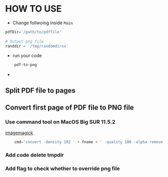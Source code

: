 # HOW TO USE
* Change follwoing inside `Main`

``` python
pdfDir='/path/to/pdffile'
		
# Output png file
randdir = '/tmp/randomdirxx'
```
* run your code

``` bash
	pdf-to-png
```

*
## Split PDF file to pages
## Convert first page of PDF file to PNG file
### Use command tool on MacOS Big SUR 11.5.2
[imagemagick](https://imagemagick.org/index.php)
``` python
	cmd='convert -density 192 ' + fname + ' -quality 100 -alpha remove ' + pngName
```

### Add code delete tmpdir
### Add flag to check whether to override png file

